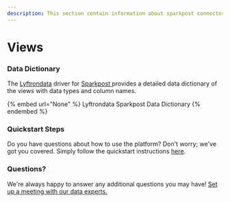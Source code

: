 ```yaml
---
description: This section contain information about sparkpost connector views information
---
```


# Views

### Data Dictionary

The [Lyftrondata](https://www.lyftrondata.com/) driver for [Sparkpost](https://www.lyftrondata.com/integration/marketing-analytics/sparkpost//)[ ](https://www.lyftrondata.com/integration/sparkpost/)provides a detailed data dictionary of the views with data types and column names.

{% embed url="None" %}
Lyftrondata Sparkpost Data Dictionary
{% endembed %}

### Quickstart Steps

Do you have questions about how to use the platform? Don't worry; we've got you covered. Simply follow the quickstart instructions [here](../README.md).

### Questions? <a href="#questions" id="questions"></a>

We're always happy to answer any additional questions you may have! [Set up a meeting with our data experts.](https://www.lyftrondata.com/book-a-meeting/)


